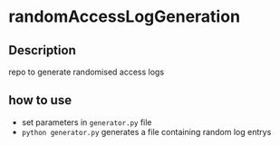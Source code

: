 # randomAccessLogGeneration

## Description

repo to generate randomised access logs

## how to use

- set parameters in `generator.py` file
- `python generator.py` generates a file containing random log entrys 
